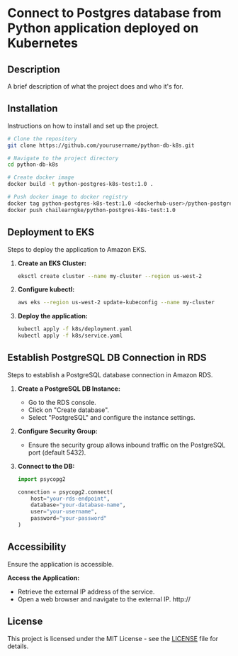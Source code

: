 # Connect to Postgres database from Python application deployed on Kubernetes

## Description
A brief description of what the project does and who it's for.

## Installation
Instructions on how to install and set up the project.

```bash
# Clone the repository
git clone https://github.com/yourusername/python-db-k8s.git

# Navigate to the project directory
cd python-db-k8s

# Create docker image 
docker build -t python-postgres-k8s-test:1.0 .

# Push docker image to docker registry
docker tag python-postgres-k8s-test:1.0 <dockerhub-user>/python-postgres-k8s-test:1.0
docker push chailearngke/python-postgres-k8s-test:1.0
```

## Deployment to EKS
Steps to deploy the application to Amazon EKS.

1. **Create an EKS Cluster:**
   ```bash
   eksctl create cluster --name my-cluster --region us-west-2
   ```

2. **Configure kubectl:**
   ```bash
   aws eks --region us-west-2 update-kubeconfig --name my-cluster
   ```

3. **Deploy the application:**
   ```bash
   kubectl apply -f k8s/deployment.yaml
   kubectl apply -f k8s/service.yaml
   ```

## Establish PostgreSQL DB Connection in RDS
Steps to establish a PostgreSQL database connection in Amazon RDS.

1. **Create a PostgreSQL DB Instance:**
   - Go to the RDS console.
   - Click on "Create database".
   - Select "PostgreSQL" and configure the instance settings.

2. **Configure Security Group:**
   - Ensure the security group allows inbound traffic on the PostgreSQL port (default 5432).

3. **Connect to the DB:**
   ```python
   import psycopg2

   connection = psycopg2.connect(
       host="your-rds-endpoint",
       database="your-database-name",
       user="your-username",
       password="your-password"
   )
   ```

## Accessibility
Ensure the application is accessible.

**Access the Application:**
   - Retrieve the external IP address of the service.
   - Open a web browser and navigate to the external IP.
     http://<external-ip>

## License
This project is licensed under the MIT License - see the [LICENSE](LICENSE) file for details.

